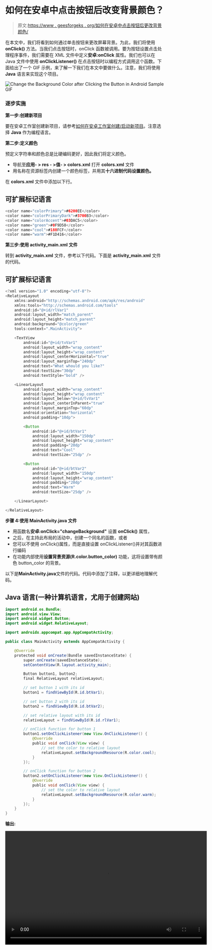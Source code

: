 # 如何在安卓中点击按钮后改变背景颜色？

> 原文:[https://www . geesforgeks . org/如何在安卓中点击按钮后更改背景颜色/](https://www.geeksforgeeks.org/how-to-change-the-background-color-after-clicking-the-button-in-android/)

在本文中，我们将看到如何通过单击按钮来更改屏幕背景。为此，我们将使用 **onClick()** 方法。当我们点击按钮时，onClick 函数被调用。要为按钮设置点击处理程序事件，我们需要在 XML 文件中定义**安卓:onClick** 属性。我们也可以在 Java 文件中使用 **onClickListener()** 在点击按钮时以编程方式调用这个函数。下面给出了一个 GIF 示例，来了解一下我们在本文中要做什么。注意，我们将使用 **Java** 语言来实现这个项目。

![Change the Background Color after Clicking the Button in Android Sample GIF](img/fc27c0fd2f971a613a50d0f899544294.png)

### 逐步实施

**第一步:创建新项目**

要在安卓工作室创建新项目，请参考[如何在安卓工作室创建/启动新项目](https://www.geeksforgeeks.org/android-how-to-create-start-a-new-project-in-android-studio/)。注意选择 **Java** 作为编程语言。

**第二步:定义颜色**

预定义字符串和颜色总是比硬编码更好，因此我们将定义颜色。

*   导航至**应用- > res - >值- > colors.xml** 打开 **colors.xml** 文件
*   用名称在资源标签内创建一个颜色标签，并用其**十六进制代码设置颜色。**

在 **colors.xml** 文件中添加以下行。

## 可扩展标记语言

```java
<color name="colorPrimary">#6200EE</color>
<color name="colorPrimaryDark">#3700B3</color>
<color name="colorAccent">#03DAC5</color>
<color name="green">#0F9D58</color>
<color name="cool">#188FCF</color>
<color name="warm">#F1D416</color>
```

**第三步:使用 activity_main.xml 文件**

转到 **activity_main.xml** 文件，参考以下代码。下面是 **activity_main.xml** 文件的代码。

## 可扩展标记语言

```java
<?xml version="1.0" encoding="utf-8"?>
<RelativeLayout
    xmlns:android="http://schemas.android.com/apk/res/android"
    xmlns:tools="http://schemas.android.com/tools"
    android:id="@+id/rlVar1"
    android:layout_width="match_parent"
    android:layout_height="match_parent"
    android:background="@color/green"
    tools:context=".MainActivity">

    <TextView
        android:id="@+id/tvVar1"
        android:layout_width="wrap_content"
        android:layout_height="wrap_content"
        android:layout_centerHorizontal="true"
        android:layout_marginTop="240dp"
        android:text="What whould you like?"
        android:textSize="30dp"
        android:textStyle="bold" />

    <LinearLayout
        android:layout_width="wrap_content"
        android:layout_height="wrap_content"
        android:layout_below="@+id/tvVar1"
        android:layout_centerInParent="true"
        android:layout_marginTop="60dp"
        android:orientation="horizontal"
        android:padding="10dp">

        <Button
            android:id="@+id/btVar1"
            android:layout_width="150dp"
            android:layout_height="wrap_content"
            android:padding="20dp"
            android:text="Cool"
            android:textSize="25dp" />

        <Button
            android:id="@+id/btVar2"
            android:layout_width="150dp"
            android:layout_height="wrap_content"
            android:padding="20dp"
            android:text="Warm"
            android:textSize="25dp" />

    </LinearLayout>

</RelativeLayout>
```

**步骤 4:使用 MainActivity.java 文件**

*   用函数名**安卓:onClick="changeBackground"** 设置 **onClick()** 属性，
*   之后，在主持此布局的活动中，创建一个同名的函数，或者
*   您可以不使用 onClick()属性，而是直接设置 onClickListener()并对其函数进行编码
*   在功能内部使用**设置背景资源(R.color.button_color)** 功能，这将设置带有颜色 button_color 的背景。

以下是**MainActivity.java**文件的代码。代码中添加了注释，以更详细地理解代码。

## Java 语言(一种计算机语言，尤用于创建网站)

```java
import android.os.Bundle;
import android.view.View;
import android.widget.Button;
import android.widget.RelativeLayout;

import androidx.appcompat.app.AppCompatActivity;

public class MainActivity extends AppCompatActivity {

    @Override
    protected void onCreate(Bundle savedInstanceState) {
        super.onCreate(savedInstanceState);
        setContentView(R.layout.activity_main);

        Button button1, button2;
        final RelativeLayout relativeLayout;

        // set button 1 with its id
        button1 = findViewById(R.id.btVar1);

        // set button 2 with its id
        button2 = findViewById(R.id.btVar2);

        // set relative layout with its id
        relativeLayout = findViewById(R.id.rlVar1);

        // onClick function for button 1
        button1.setOnClickListener(new View.OnClickListener() {
            @Override
            public void onClick(View view) {
                // set the color to relative layout
                relativeLayout.setBackgroundResource(R.color.cool);
            }
        });

        // onClick function for button 2
        button2.setOnClickListener(new View.OnClickListener() {
            @Override
            public void onClick(View view) {
                // set the color to relative layout
                relativeLayout.setBackgroundResource(R.color.warm);
            }
        });
    }
}
```

**输出:**

<video class="wp-video-shortcode" id="video-538007-1" width="640" height="360" preload="metadata" controls=""><source type="video/mp4" src="https://media.geeksforgeeks.org/wp-content/uploads/20201229183644/Edited_20201229_183429.mp4?_=1">[https://media.geeksforgeeks.org/wp-content/uploads/20201229183644/Edited_20201229_183429.mp4](https://media.geeksforgeeks.org/wp-content/uploads/20201229183644/Edited_20201229_183429.mp4)</video>